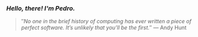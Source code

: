 ### *Hello, there! I'm Pedro.*
> ″*No one in the brief history of computing has ever written a piece of perfect software. It’s unlikely that you’ll be the first.*″
 — Andy Hunt
